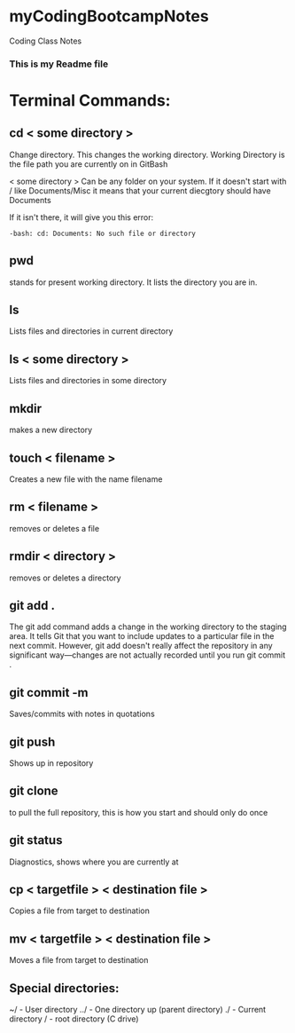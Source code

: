 # myCodingBootcampNotes
Coding Class Notes

### This is my Readme file

# Terminal Commands:
## cd < some directory >
Change directory. This changes the working directory. Working Directory is the file path you are currently on in GitBash

< some directory > Can be any folder on your system. If it doesn't start with / like Documents/Misc it means that your current diecgtory should have Documents

If it isn't there, it will give you this error: 

`-bash: cd: Documents: No such file or directory`

## pwd

stands for present working directory. It lists the directory you are in.

## ls

Lists files and directories in current directory

## ls < some directory >
Lists files and directories in some directory

## mkdir
makes a new directory

## touch < filename >
Creates a new file with the name filename

## rm < filename >
removes or deletes a file

## rmdir < directory >
removes or deletes a directory

## git add .
The git add command adds a change in the working directory to the staging area. It tells Git that you want to include updates to a particular file in the next commit. However, git add doesn't really affect the repository in any significant way—changes are not actually recorded until you run git commit .

## git commit -m
Saves/commits with notes in quotations

## git push
Shows up in repository

## git clone
to pull the full repository, this is how you start and should only do once

## git status
Diagnostics, shows where you are currently at

## cp < targetfile > < destination file >
Copies a file from target to destination

## mv < targetfile > < destination file >
Moves a file from target to destination

## Special directories:

~/ - User directory 
../ - One directory up (parent directory)
./ - Current directory
/ - root directory (C drive)
